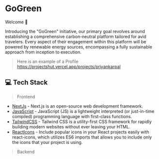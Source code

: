 <h1 align=left> GoGreen </h1>
Welcome 👋

<p>
Introducing the "GoGreen" initiative, our primary goal revolves around establishing a comprehensive carbon-neutral platform tailored for avid travelers. Every aspect of their engagement within this platform will be powered by renewable energy sources, encompassing a fully sustainable approach from inception to execution.

> Here is an example of a Profile [https://projectshut.vercel.app/projects/priyankarpal
](https://github.com/priyankarpal/GoGreen_Hackathon)
</p>


## 💻 Tech Stack

> Frontend

- [NextJs](https://nextjs.org) - Next.js is an open-source web development framework.
- [JavaScript](https://developer.mozilla.org/en-US/docs/Web/JavaScript) - JavaScript (JS) is a lightweight interpreted (or just-in-time compiled) programming language with first-class functions.
- [TailwindCSS](https://tailwindcss.com) - Tailwind CSS is a utility-first CSS framework for rapidly building modern websites without ever leaving your HTML.
- [ReactIcons](https://react-icons.github.io/react-icons/) - Include popular icons in your React projects easily with react-icons, which utilizes ES6 imports that allows you to include only the icons that your project is using.

> Backend

